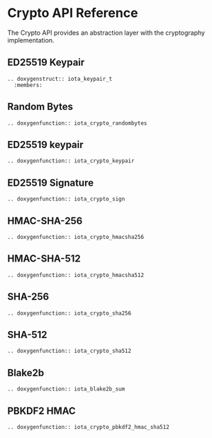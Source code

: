 # Crypto API Reference

The Crypto API provides an abstraction layer with the cryptography implementation.

## ED25519 Keypair

```{eval-rst}
.. doxygenstruct:: iota_keypair_t
  :members:
```

## Random Bytes

```{eval-rst}
.. doxygenfunction:: iota_crypto_randombytes
```

## ED25519 keypair

```{eval-rst}
.. doxygenfunction:: iota_crypto_keypair
```

## ED25519 Signature

```{eval-rst}
.. doxygenfunction:: iota_crypto_sign
```

## HMAC-SHA-256

```{eval-rst}
.. doxygenfunction:: iota_crypto_hmacsha256
```

## HMAC-SHA-512

```{eval-rst}
.. doxygenfunction:: iota_crypto_hmacsha512
```

## SHA-256

```{eval-rst}
.. doxygenfunction:: iota_crypto_sha256
```

## SHA-512

```{eval-rst}
.. doxygenfunction:: iota_crypto_sha512
```

## Blake2b

```{eval-rst}
.. doxygenfunction:: iota_blake2b_sum
```

## PBKDF2 HMAC

```{eval-rst}
.. doxygenfunction:: iota_crypto_pbkdf2_hmac_sha512
```
